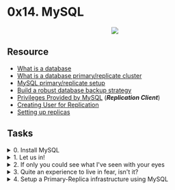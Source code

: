 # 0x14. MySQL 

<p align="center">
  <img src="https://s3.amazonaws.com/intranet-projects-files/holbertonschool-sysadmin_devops/280/KkrkDHT.png"
</p>

## Resource

- [What is a database](https://searchdatamanagement.techtarget.com/definition/database)
- [What is a database primary/replicate cluster](https://www.digitalocean.com/community/tutorials/how-to-choose-a-redundancy-plan-to-ensure-high-availability#sql-replication)
- [MySQL primary/replicate setup](https://www.digitalocean.com/community/tutorials/how-to-set-up-replication-in-mysql)
- [Build a robust database backup strategy](https://www.databasejournal.com/ms-sql/developing-a-sql-server-backup-strategy/)
- [Privileges Provided by MySQL](https://dev.mysql.com/doc/refman/8.0/en/privileges-provided.html#priv_replication-client) (***Replication Client***)
- [Creating User for Replication](https://dev.mysql.com/doc/refman/8.0/en/replication-howto-repuser.html)
- [Setting up replicas](https://dev.mysql.com/doc/refman/5.7/en/replication-setup-replicas.html)

## Tasks

<details>
<summary>0. Install MySQL</summary><br>
<a href='https://postimages.org/' target='_blank'><img src='https://i.postimg.cc/wMPwtg5K/image.png' border='0' alt='image'/></a>
</details>

<details>
<summary>1. Let us in!</summary><br>

<a href='https://postimages.org/' target='_blank'><img src='https://i.postimg.cc/zB1QFncd/image.png' border='0' alt='image'/></a>
```sh
mysql> CREATE USER 'holberton_user'@'localhost' IDENTIFIED BY 'projectcorrection280hbtn';
mysql> GRANT REPLICATION CLIENT ON *.* to 'holberton_user'@'localhost';
mysql> FLUSH PRIVILEGES;
```

</details>

<details>
<summary>2. If only you could see what I've seen with your eyes</summary><br>

<a href='https://postimages.org/' target='_blank'><img src='https://i.postimg.cc/sgDm766T/image.png' border='0' alt='image'/></a>
```sh
mysql> CREATE DATABASE tyrell_corp;
mysql> USE tyrell_corp;
mysql> CREATE TABLE nexus6 (id INT, name VARCHAR(256));
mysql> INSERT INTO nexus6 (id, name) VALUES ('1', 'Leon');
mysql> GRANT SELECT ON tyrell_corp.nexus6 TO 'holberton_user'@'localhost';
```

</details>

<details>
<summary>3. Quite an experience to live in fear, isn't it?</summary><br>

<a href='https://postimages.org/' target='_blank'><img src='https://i.postimg.cc/D0CmW3vT/image.png' border='0' alt='image'/></a>
```sh
msql> CREATE USER 'replica_user'@'%' IDENTIFIED BY 'password';
mysql> GRANT SELECT ON mysql.user TO 'holberton_user'@'localhost';
mysql> GRANT REPLICATION SLAVE ON *.* TO 'replica_user'@'%';
```

</details>

<details>
<summary>4. Setup a Primary-Replica infrastructure using MySQL</summary><br>

<a href='https://postimages.org/' target='_blank'><img src='https://i.postimg.cc/MKBBLGVn/09e83e914f0d6865ce320a47f2f14837a5b190b6.gif' border='0' alt='09e83e914f0d6865ce320a47f2f14837a5b190b6'/></a>
<a href='https://postimages.org/' target='_blank'><img src='https://i.postimg.cc/9fkyDg7k/image.png' border='0' alt='image'/></a>
<a href='https://postimages.org/' target='_blank'><img src='https://i.postimg.cc/Jhhb4DpP/image.png' border='0' alt='image'/></a>
<a href='https://postimg.cc/4nLx8dpx' target='_blank'><img src='https://i.postimg.cc/28mLSL6h/image.png' border='0' alt='image'/></a>

+ [MySQL primary configuration](./4-mysql_configuration_primary)
+ [MySQL replica configuration](./4-mysql_configuration_replica)

</details>
